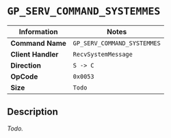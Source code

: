 # `GP_SERV_COMMAND_SYSTEMMES`

| Information               | Notes |
|---                        |---    |
| **Command Name**          | `GP_SERV_COMMAND_SYSTEMMES` |
| **Client Handler**        | `RecvSystemMessage` |
| **Direction**             | `S -> C` |
| **OpCode**                | `0x0053` |
| **Size**                  | `Todo` |

## Description

_Todo._
